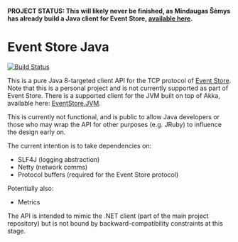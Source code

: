 
<b>PROJECT STATUS: This will likely never be finished, as Mindaugas Šėmys has already build a Java client for Event Store, [available here](https://github.com/msemys/esjc).</b>

# Event Store Java

[![Build Status](https://travis-ci.org/jen20/EventStore.Java.svg?branch=master)](https://travis-ci.org/jen20/EventStore.Java)

This is a pure Java 8-targeted client API for the TCP protocol of [Event Store](https://geteventstore.com). Note that this is a personal project and is not currently supported as part of Event Store. There is a supported client for the JVM built on top of Akka, available here: [EventStore.JVM](https://github.com/EventStore/EventStore.JVM).

This is currently not functional, and is public to allow Java developers or those who may wrap the API for other purposes (e.g. JRuby) to influence the design early on.

The current intention is to take dependencies on:

- SLF4J (logging abstraction)
- Netty (network comms)
- Protocol buffers (required for the Event Store protocol)

Potentially also:

- Metrics

The API is intended to mimic the .NET client (part of the main project repository) but is not bound by backward-compatibility constraints at this stage.
